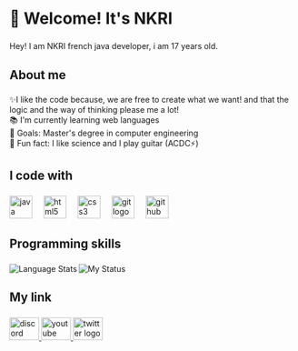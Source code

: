
<h1 align="left">🎈 Welcome! It's NKRI</h1>

###

<p align="left">Hey! I am NKRI french java developer, i am 17 years old.</p>

###

<h2 align="left">About me</h2>

###

<p align="left">✨I like the code because, we are free to create what we want! and that the logic and the way of thinking please me a lot!<br>📚 I'm currently learning web languages<br>🎯 Goals: Master's degree in computer engineering<br>🎲 Fun fact: I like science and I play guitar (ACDC⚡)</p>

###

<h2 align="left">I code with</h2>

###

<div align="left">
  <img src="https://cdn.jsdelivr.net/gh/devicons/devicon/icons/java/java-original.svg" height="40" alt="java logo"  />
  <img width="12" />
  <img src="https://cdn.jsdelivr.net/gh/devicons/devicon/icons/html5/html5-original.svg" height="40" alt="html5 logo"  />
  <img width="12" />
  <img src="https://cdn.jsdelivr.net/gh/devicons/devicon/icons/css3/css3-original.svg" height="40" alt="css3 logo"  />
  <img width="12" />
  <img src="https://cdn.jsdelivr.net/gh/devicons/devicon/icons/git/git-original.svg" height="40" alt="git logo"  />
  <img width="12" />
  <img src="https://cdn.jsdelivr.net/gh/devicons/devicon/icons/github/github-original.svg" height="40" alt="github logo"  />
</div>

###

<h2 align="left">Programming skills</h2>

###
<img align="left" alt="Language Stats" src="https://github-readme-stats.anuraghazra1.vercel.app/api/top-langs/?username=NKRIDev&show_icons=true&theme=dracula"/>

![My Status](https://github-readme-stats.vercel.app/api?username=NKRIDev&show_icons=true&theme=dracula)


<h2 align="left">My link</h2>

###

<div align="left">
  <a href="https://discord.gg/F8MUXZEy59" target="_blank">
    <img src="https://raw.githubusercontent.com/maurodesouza/profile-readme-generator/master/src/assets/icons/social/discord/default.svg" width="52" height="40" alt="discord logo"  />
  </a>
  <a href="https://www.youtube.com/channel/UCScNs7j9c9861osea7H2qIw" target="_blank">
    <img src="https://raw.githubusercontent.com/maurodesouza/profile-readme-generator/master/src/assets/icons/social/youtube/default.svg" width="52" height="40" alt="youtube logo"  />
  </a>
  <a href="https://twitter.com/DevNkri" target="_blank">
    <img src="https://raw.githubusercontent.com/maurodesouza/profile-readme-generator/master/src/assets/icons/social/twitter/default.svg" width="52" height="40" alt="twitter logo"  />
  </a>
</div>

###
